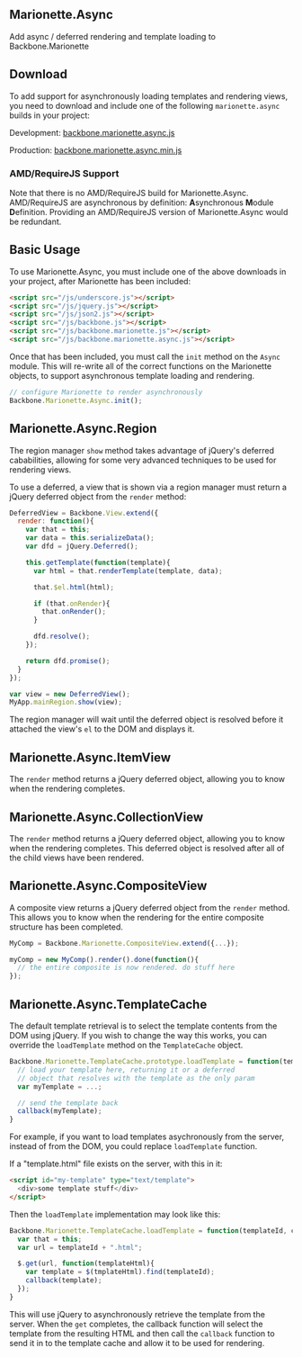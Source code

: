 ## Marionette.Async

Add async / deferred rendering and template loading to Backbone.Marionette

## Download

To add support for asynchronously loading templates and rendering views, 
you need to download and include one of the following `marionette.async`
builds in your project:

Development: [backbone.marionette.async.js](https://raw.github.com/derickbailey/backbone.marionette/master/lib/backbone.marionette.async.js)

Production: [backbone.marionette.async.min.js](https://raw.github.com/derickbailey/backbone.marionette/master/lib/backbone.marionette.async.min.js)

### AMD/RequireJS Support

Note that there is no AMD/RequireJS build for Marionette.Async. 
AMD/RequireJS are asynchronous by definition: **A**synchronous 
**M**odule **D**efinition. Providing an AMD/RequireJS version of 
Marionette.Async would be redundant.

## Basic Usage

To use Marionette.Async, you must include one of the above downloads in
your project, after Marionette has been included:

```html
<script src="/js/underscore.js"></script>
<script src="/js/jquery.js"></script>
<script src="/js/json2.js"></script>
<script src="/js/backbone.js"></script>
<script src="/js/backbone.marionette.js"></script>
<script src="/js/backbone.marionette.async.js"></script>
```

Once that has been included, you must call the `init` method on the 
`Async` module. This will re-write all of the correct functions on the
Marionette objects, to support asynchronous template loading and
rendering.

```js
// configure Marionette to render asynchronously
Backbone.Marionette.Async.init();
```

## Marionette.Async.Region

The region manager `show` method takes advantage of jQuery's
deferred cababilities, allowing for some very advanced techniques
to be used for rendering views.

To use a deferred, a view that is shown via a region manager
must return a jQuery deferred object from the `render` method:

```js
DeferredView = Backbone.View.extend({
  render: function(){
    var that = this;
    var data = this.serializeData();
    var dfd = jQuery.Deferred();

    this.getTemplate(function(template){
      var html = that.renderTemplate(template, data);

      that.$el.html(html);

      if (that.onRender){
        that.onRender();
      }

      dfd.resolve();
    });

    return dfd.promise();
  }
});

var view = new DeferredView();
MyApp.mainRegion.show(view);
```

The region manager will wait until the deferred object is resolved
before it attached the view's `el` to the DOM and displays it.

## Marionette.Async.ItemView

The `render` method returns a jQuery deferred object, allowing
you to know when the rendering completes. 

## Marionette.Async.CollectionView

The `render` method returns a jQuery deferred object, allowing
you to know when the rendering completes. This deferred object
is resolved after all of the child views have been rendered.

## Marionette.Async.CompositeView

A composite view returns a jQuery deferred object from the
`render` method. This allows you to know when the rendering for
the entire composite structure has been completed.

```js
MyComp = Backbone.Marionette.CompositeView.extend({...});

myComp = new MyComp().render().done(function(){
  // the entire composite is now rendered. do stuff here
});
```

## Marionette.Async.TemplateCache

The default template retrieval is to select the template contents
from the DOM using jQuery. If you wish to change the way this
works, you can override the `loadTemplate` method on the
`TemplateCache` object.

```js
Backbone.Marionette.TemplateCache.prototype.loadTemplate = function(templateId, callback){
  // load your template here, returning it or a deferred
  // object that resolves with the template as the only param
  var myTemplate = ...;

  // send the template back
  callback(myTemplate);
}
```

For example, if you want to load templates asychronously from the
server, instead of from the DOM, you could replace 
`loadTemplate` function.

If a "template.html" file exists on the server, with this in it:

```html
<script id="my-template" type="text/template">
  <div>some template stuff</div>
</script>
```

Then the `loadTemplate` implementation may look like this:

```js
Backbone.Marionette.TemplateCache.loadTemplate = function(templateId, callback){
  var that = this;
  var url = templateId + ".html";

  $.get(url, function(templateHtml){
    var template = $(tmplateHtml).find(templateId);
    callback(template);
  });
}
```

This will use jQuery to asynchronously retrieve the template from
the server. When the `get` completes, the callback function will
select the template from the resulting HTML and then call the
`callback` function to send it in to the template cache and allow
it to be used for rendering.

